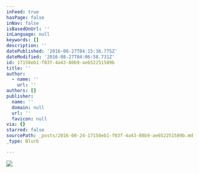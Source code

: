 ```yaml
---
inFeed: true
hasPage: false
inNav: false
isBasedOnUrl: ''
inLanguage: null
keywords: []
description: ''
datePublished: '2016-08-27T04:15:36.775Z'
dateModified: '2016-08-27T04:06:58.731Z'
id: 17158eb1-f03f-4a43-80b9-ae652251589b
title: ''
author:
  - name: ''
    url: ''
authors: []
publisher:
  name: ''
  domain: null
  url: ''
  favicon: null
via: {}
starred: false
sourcePath: _posts/2016-08-24-17158eb1-f03f-4a43-80b9-ae652251589b.md
_type: Blurb

---
```

![](https://the-grid-user-content.s3-us-west-2.amazonaws.com/bb87e51c-cf2f-44a3-ba0a-f66488a43f12.jpg)